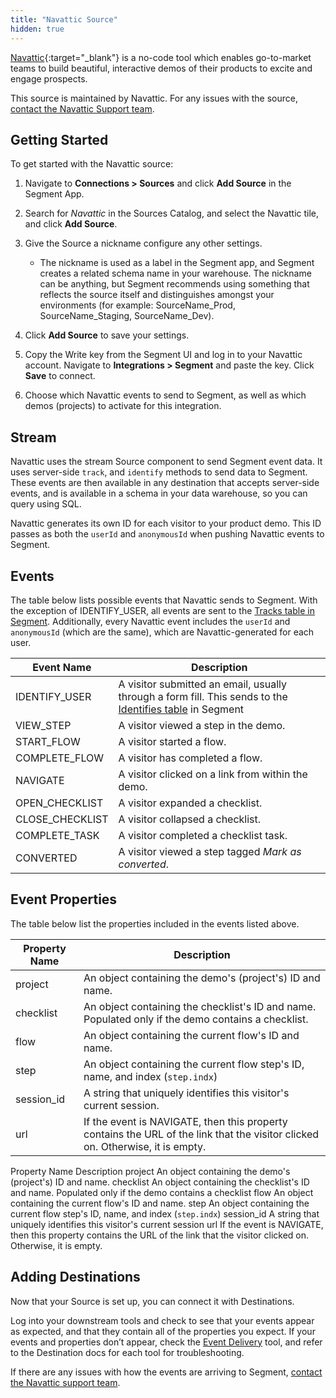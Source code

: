 ```yaml
---
title: "Navattic Source"
hidden: true
---
```


[Navattic](https://navattic.com/?utm_source=segmentio&utm_medium=docs&utm_campaign=partners){:target="_blank"} is a no-code tool which enables go-to-market teams to build beautiful, interactive demos of their products to excite and engage prospects.

This source is maintained by Navattic. For any issues with the source, [contact the Navattic Support team](mailto:team@navattic.com).

## Getting Started


To get started with the Navattic source:
1. Navigate to **Connections > Sources** and click **Add Source** in the Segment App. 
2. Search for *Navattic* in the Sources Catalog, and select the Navattic tile, and click **Add Source**.
3. Give the Source a nickname configure any other settings.

   - The nickname is used as a label in the Segment app, and Segment creates a related schema name in your warehouse. The nickname can be anything, but Segment recommends using something that reflects the source itself and distinguishes amongst your environments (for example: SourceName_Prod, SourceName_Staging, SourceName_Dev).

4. Click **Add Source** to save your settings.
5. Copy the Write key from the Segment UI and log in to your Navattic account. Navigate to **Integrations > Segment** and paste the key. Click **Save** to connect.
6. Choose which Navattic events to send to Segment, as well as which demos (projects) to activate for this integration.

## Stream

Navattic uses the stream Source component to send Segment event data. It uses server-side `track`, and `identify` methods to send data to Segment. These events are then available in any destination that accepts server-side events, and is available in a schema in your data warehouse, so you can query using SQL.

Navattic generates its own ID for each visitor to your product demo. This ID passes as both the `userId` and `anonymousId` when pushing Navattic events to Segment.

## Events

The table below lists possible events that Navattic sends to Segment. With the exception of IDENTIFY_USER, all events are sent to the [Tracks table in Segment](/docs/connections/storage/warehouses/schema/#tracks-table). Additionally, every Navattic event includes the `userId` and `anonymousId` (which are the same), which are Navattic-generated for each user.

Event Name | Description | 
------------ | ------------|
IDENTIFY_USER | A visitor submitted an email, usually through a form fill. This sends to the [Identifies table](/docs/connections/storage/warehouses/schema/#identifies-table) in Segment
VIEW_STEP | A visitor viewed a step in the demo.
START_FLOW | A visitor started a flow.
COMPLETE_FLOW | A visitor has completed a flow.
NAVIGATE | A visitor clicked on a link from within the demo.
OPEN_CHECKLIST | A visitor expanded a checklist.
CLOSE_CHECKLIST | A visitor collapsed a checklist.
COMPLETE_TASK | A visitor completed a checklist task.
CONVERTED | A visitor viewed a step tagged *Mark as converted*.

## Event Properties

The table below list the properties included in the events listed above.

Property Name | Description
--------------- | ------------
project | An object containing the demo's (project's) ID and name.
checklist | An object containing the checklist's ID and name. Populated only if the demo contains a checklist.
flow | An object containing the current flow's ID and name.
step | An object containing the current flow step's ID, name, and index (`step.indx`)
session_id | A string that uniquely identifies this visitor's current session.
url | If the event is NAVIGATE, then this property contains the URL of the link that the visitor clicked on. Otherwise, it is empty.

  <tr>
   <td>Property Name</td>
   <td>Description</td>
  </tr>
  <tr>
   <td>project</td>
   <td>An object containing the demo's (project's) ID and name.</td>
  </tr>
  <tr>
   <td>checklist</td>
   <td>An object containing the checklist's ID and name. Populated only if the demo contains a checklist</td>
  </tr>
  <tr>
   <td>flow</td>
   <td>An object containing the current flow's ID and name.</td>
  </tr>
  <tr>
   <td>step</td>
   <td>An object containing the current flow step's ID, name, and index (<code>step.indx</code>)</td>
  </tr>
  <tr>
   <td>session_id</td>
   <td>A string that uniquely identifies this visitor's current session</td>
  </tr>
  <tr>
   <td>url</td>
   <td>If the event is NAVIGATE, then this property contains the URL of the link that the visitor clicked on. Otherwise, it is empty.</td>
  </tr>
</table>

## Adding Destinations

Now that your Source is set up, you can connect it with Destinations.

Log into your downstream tools and check to see that your events appear as expected, and that they contain all of the properties you expect. If your events and properties don’t appear, check the [Event Delivery](https://segment.com/docs/connections/event-delivery/) tool, and refer to the Destination docs for each tool for troubleshooting.

If there are any issues with how the events are arriving to Segment, [contact the Navattic support team](mailto:team@navattic.com).
